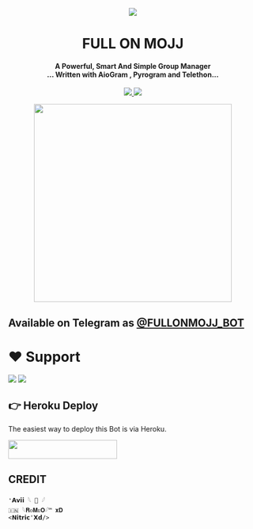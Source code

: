 <p align="center">
  <img src="https://telegra.ph/file/a678169e20c57c3cbb374.jpg">
</p>

<h1 align="center"><b> FULL ON MOJJ  </b></h1>

<h4 align="center">A Powerful, Smart And Simple Group Manager <br> ... Written with AioGram , Pyrogram and Telethon...</h4>
<p align='center'>
  <a href="https://www.python.org/" alt="made-with-python"> <img src="https://img.shields.io/badge/Made%20with-Python-1f425f.svg?style=flat-square&logo=python&color=blue" /> </a>
  <a href="https://github.com/Xoxomy9955/Diva1bot/graphs/commit-activity" alt="Maintenance"> <img src="https://img.shields.io/badge/Maintained%3F-yes-green.svg?style=flat-square" /> </a>
</p>

<p align="center"><a href="https://t.me/Diva1bot"><img src="(https://telegra.ph/file/73337f3406d18b80a2683.jpg)" width="400"></a></p>

## Available on Telegram as [@FULLONMOJJ_BOT](https://t.me/FULLONMOJJ_BOT)

# ❤️ Support
<a href="https://t.me/TheXCodeTeam"><img src="https://img.shields.io/badge/Join-Telegram%20Channel-red.svg?logo=Telegram"></a>
<a href="https://t.me/ttest_me"><img src="https://img.shields.io/badge/Join-Telegram%20Group-blue.svg?logo=telegram"></a>


## 👉 Heroku Deploy 
The easiest way to deploy this Bot is via Heroku.

<p align="left"><a href="https://heroku.com/deploy?template=https://github.com/Xoxomy9955/Diva_orignal"> <img src="https://img.shields.io/badge/Deploy%20To%20Heroku-black?style=for-the-badge&logo=heroku" width="220" height="38.45"/></a></p>



## CREDIT
```
❛𝗔𝘃𝗶𝗶 𓆩 🦅 𓆪
🇮🇳 𓆩𝐑ᴏ𝐌ᴇ𝐎𓆪™ 𝐱𝐃 
<𝗡𝗶𝘁𝗿𝗶𝗰'𝗫𝗱/>
```
